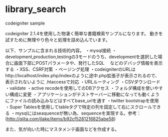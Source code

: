 library_search
==============

codeigniter sample

codeigniter 2.1.4を使用した物凄く簡単な書籍検索サンプルになります。
動きを試すために無理やり色々と処理を詰め込んでいます。

以下、サンプルに含まれる技術的内容。
・mysql接続
・development,production,testingの3モードのうち、developmentを選択した場合に画面下部にPOSTパラメータや、発行したSQL
　などのデバッグ情報を表示する
・XSS、CSRF対策
・ページング処理
・codeigniterのURLはhttp://localhost/index.php/indexのように途中.php拡張子が表示されるので、表示されないように
  .htaccessで対応
・URLルーティング
・CSVダウンロード
・validate
・active recodeを使用してのDBアクセス
・フォルダ構成を使いやすい構成に変更
・アプリケーションがテストサーバーに移動になっても動くようにファイルの読み込みなどはすべてbase_urlを通す
・twitter bootstrapを使用
・Super Tablesを使用してtableタグで特定の列を固定して右にスクロールできる
・mysqlにはseaquenceが無い為、sequenceを実現する。参考：(http://qiita.com/jlake/items/b92cf5281216825abe58)

また、気が向いた時にマスタメンテ画面などを作成する。
